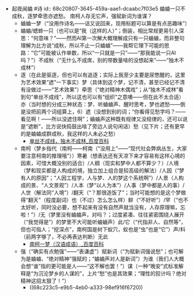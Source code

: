 - 起夜闻蛐 #诗
  id:: 68c20807-3645-459a-aae1-dcaabc7f03e5
  蛐蛐一只不成秋，逐梦牵思亦遮愁。
  南柯人存无它声，强赋新词为谁谋？
	- 蛐蛐一梦（“没用作诗名——话又说回来，现用标题可以算是有点恶趣味”）
	- 蛐蛐/蟋蟀一只（也可以是“我（这样的人）”；倒装，相比常规更易引人深思：“何意味？”——然而AI第一次解大概理解成只有一只蛐蛐，而非整句理解为比方说“成秋，所以不止一只蛐蛐”——我帮它理下可能的思路：“它”可能被认作单数，所以“一只就是一只”——“那我能说一只AI吗？”）不成秋（“无什么不成席，别的带数量啥的没想起来”——“独木不成林”）
	- 逐（在此是驱逐，但也可以有追逐；实际上我至少主要是尿憋醒的，这里为艺术效果“遮”一下事实）梦（具体到这个梦，记不清，甚至已经记不清有没做过——“艺术效果”）牵思（“绝对精神木偶戏”；从“独木不成林”看到句“单丝不成线”，所以这也可以有“组织”之意噢——但在此不太合适）亦（当时想的分成三种状态：梦、听蛐蛐声、醒时思考，梦也遮愁——倒是没把前两个词组算上，6）遮（没想到别的词；“你看得见愁字吗？——看见啊！——所以没遮住啊”；蛐蛐声这种既有规律又没规律的，还可以说是“遮断”，比方说快捣鼓出啥了旁边人说句闲话）愁（见下片；还有更早的是蛐蛐成群成秋，我这样的人未必之愁）
		- [单丝不成线，独木不成林_百度百科](https://baike.baidu.com/item/%E5%8D%95%E4%B8%9D%E4%B8%8D%E6%88%90%E7%BA%BF%EF%BC%8C%E7%8B%AC%E6%9C%A8%E4%B8%8D%E6%88%90%E6%9E%97/22943720)
	- 南柯（梦乡指代（南柯——柯南（“没用上”——“现代社会弊病丛生，大家要注意柯南的推理哦”））寒暑（想表达还有天凉下来才容易有这样心境的因素，可惜大概没别的适合）/人稠（现实和梦中人都不算少？）/人境（梦和现实都是人构成的境，独立加上组合是较高级的解法）/人因（“梦有人的原因”；“人因工程学，人与梦、人的梦这个系统啊”）/人景（人构成的景、“人文景观”）/人本（梦“以人为本”）/人事（梦中都是人的事）/人世（解法同“人境”）/翻天（“？那很造饭了”；当时可能想的是这个梦做得“翻天”（程度副词）也（不过）怎么怎么样）鲜（“不好听”）/罕（“也不太好听，同时没必要，想不起来有没有自然声就当没有，人存原理嘛，忘啦！”）/无（梦里没有蛐蛐声，对吗？；过度紧凑、往往紧密围绕人展开（“我觉得是”）的梦里不大可能听蛐蛐声）此/它（“代指非人、自然等”，但也可指人；“挖深点”，南柯国是树下蚁穴，蚁也是“虫”也是“它”）声/料（前两字够了，不必再表达判断）无此
		- [南柯一梦（汉语成语）_百度百科](https://baike.baidu.com/item/%E5%8D%97%E6%9F%AF%E4%B8%80%E6%A2%A6/818832)
	- 强（“确实有点勉强”——“表谦虚”）赋新词（“为赋新词强说愁”；也可解为是蛐蛐、“绝对精神”强赋的；“蛐蛐声对人是新词”）为谁（我们人大概会想“谁”指的更可能是人——“这不解也罢！”）谋（一种“晚安”式标准解释是“为沉沦梦乡的人谋的”，上片“愁”也是其效果；“理性的狡计吗？绝对精神这招太狠了！”）
		- ((68c223c5-e9b5-4eb0-a333-98ef916f6720))